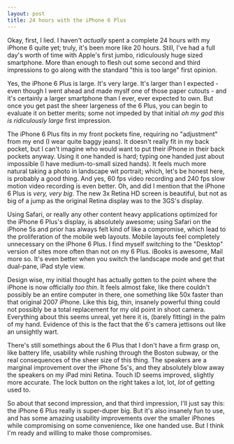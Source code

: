 ```yaml
---
layout: post
title: 24 hours with the iPhone 6 Plus
---
```


Okay, first, I lied. I haven't *actually* spent a complete 24 hours with my iPhone 6 quite yet; truly, it's been more like 20 hours. Still, I've had a full day's worth of time with Apple's first jumbo, ridiculously huge sized smartphone. More than enough to flesh out some second and third impressions to go along with the standard "this is too large" first opinion.

Yes, the iPhone 6 Plus is large. It's very large. It's larger than I expected - even though I went ahead and made myslf one of those paper cutouts - and it's certainly a larger smartphone than I ever, ever expected to own. But once you get past the sheer largeness of the 6 Plus, you can begin to evaluate it on better merits; some not impeded by that initial *oh my god this is ridiculously large* first impression.

The iPhone 6 Plus fits in my front pockets fine, requiring no "adjustment" from my end (I wear quite baggy jeans). It doesn't really fit in my back pocket, but I can't imagine who would want to put their iPhone in their back pockets anyway. Using it one handed is hard; typing one handed just about impossible (I have medium-to-small sized hands). It feels much more natural taking a photo in landscape wit portrait; which, let's be honest here, is probably a good thing. And yes, 60 fps video recording and 240 fps slow motion video recording is even better. Oh, and did I mention that the iPhone 6 Plus is *very, very big*. The new 3x Retina HD screen is beautiful, but not as big of a jump as the original Retina display was to the 3GS's display.

Using Safari, or really any other content heavy applications optimized for the iPhone 6 Plus's display, is absolutely awesome; using Safari on the iPhone 5s and prior has always felt kind of like a compromise, which lead to the proliferation of the mobile web layouts. Mobile layouts feel completely unnecessary on the iPhone 6 Plus. I find myself switching to the "Desktop" version of sites more often than not on my 6 Plus. iBooks is awesome, Mail more so. It's even better when you switch the landscape mode and get that dual-pane, iPad style view.

Design wise, my initial thought has actually gotten to the point where the iPhone is now officially *too thin*. It feels almost fake, like there couldn't possibly be an entire computer in there, one something like 50x faster than that original 2007 iPhone. Like this big, thin, insanely powerful thing could not possibly be a total replacement for my old point in shoot camera. Everything about this seems unreal, yet here it is, (barely fitting) in the palm of my hand. Evidence of this is the fact that the 6's camera jettisons out like an unsightly wart.

There's still somethings about the 6 Plus that I don't have a firm grasp on, like battery life, usability while rushing through the Boston subway, or the real consequences of the sheer size of this thing. The speakers are a marginal improvement over the iPhone 5s's, and they absolutely blow away the speakers on my iPad mini Retina. Touch ID seems improved, slightly more accurate. The lock button on the right takes a lot, lot, *lot* of getting used to.

So about that second impression, and that third impression, I'll just say this: the iPhone 6 Plus really is super-duper big. But it's also insanely fun to use, and has some amazing usability improvements over the smaller iPhones while compromising on some convenience, like one handed use. But I think I'm ready and willing to make those compromises.
